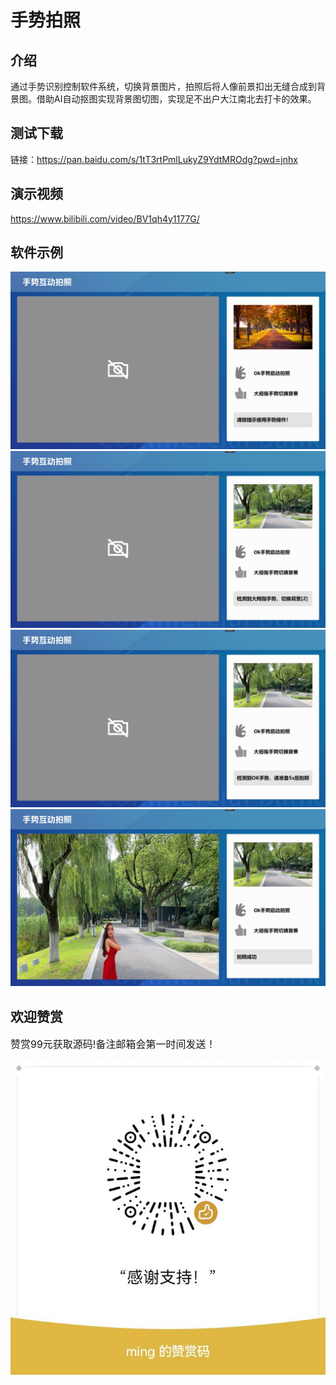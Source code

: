 # 手势拍照

## 介绍
通过手势识别控制软件系统，切换背景图片，拍照后将人像前景扣出无缝合成到背景图。借助AI自动抠图实现背景图切图，实现足不出户大江南北去打卡的效果。

## 测试下载

链接：https://pan.baidu.com/s/1tT3rtPmlLukyZ9YdtMROdg?pwd=jnhx

## 演示视频
https://www.bilibili.com/video/BV1qh4y1177G/

## 软件示例
![](./images/main.png)
![](./images/switch.png)
![](./images/takephoto.png)
![](./images/success.png)

## 欢迎赞赏
<font size=3>赞赏99元获取源码!备注邮箱会第一时间发送！ </font>

![](./images/juanxian.jpg)